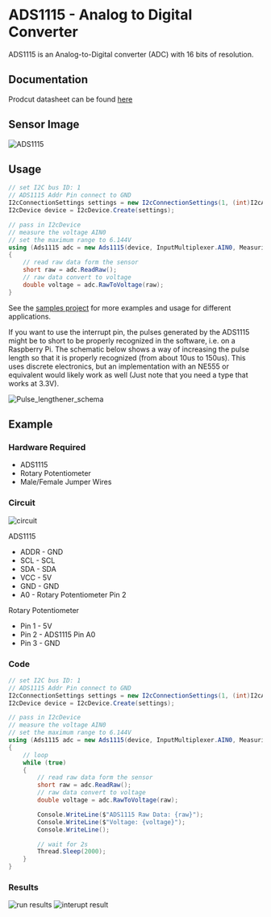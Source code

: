 # ADS1115 - Analog to Digital Converter

ADS1115 is an Analog-to-Digital converter (ADC) with 16 bits of resolution.

## Documentation 

Prodcut datasheet can be found [here](https://cdn-shop.adafruit.com/datasheets/ads1115.pdf)

## Sensor Image

![ADS1115](sensor.jpg)

## Usage

```C#
// set I2C bus ID: 1
// ADS1115 Addr Pin connect to GND
I2cConnectionSettings settings = new I2cConnectionSettings(1, (int)I2cAddress.GND);
I2cDevice device = I2cDevice.Create(settings);

// pass in I2cDevice
// measure the voltage AIN0
// set the maximum range to 6.144V
using (Ads1115 adc = new Ads1115(device, InputMultiplexer.AIN0, MeasuringRange.FS6144))
{
    // read raw data form the sensor
    short raw = adc.ReadRaw();
    // raw data convert to voltage
    double voltage = adc.RawToVoltage(raw);
}
```

See the [samples project](https://github.com/dotnet/iot/tree/main/src/devices/Ads1115/samples) for more examples and usage for different applications. 

If you want to use the interrupt pin, the pulses generated by the ADS1115 might be to short to be properly recognized in the software, i.e. on a Raspberry Pi. The schematic below shows a way of increasing the pulse length so that it is properly recognized (from about 10us to 150us). This uses discrete electronics, but an implementation with an NE555 or equivalent would likely work as well (Just note that you need a type that works at 3.3V). 

![Pulse_lengthener_schema](Pulse_lengthener_schema.png)

## Example

### Hardware Required

* ADS1115
* Rotary Potentiometer
* Male/Female Jumper Wires

### Circuit

![circuit](ADS1115_circuit_bb.png)

ADS1115
* ADDR - GND
* SCL - SCL
* SDA - SDA
* VCC - 5V
* GND - GND
* A0 - Rotary Potentiometer Pin 2

Rotary Potentiometer
* Pin 1 - 5V
* Pin 2 - ADS1115 Pin A0
* Pin 3 - GND

### Code

```C#
// set I2C bus ID: 1
// ADS1115 Addr Pin connect to GND
I2cConnectionSettings settings = new I2cConnectionSettings(1, (int)I2cAddress.GND);
I2cDevice device = I2cDevice.Create(settings);

// pass in I2cDevice
// measure the voltage AIN0
// set the maximum range to 6.144V
using (Ads1115 adc = new Ads1115(device, InputMultiplexer.AIN0, MeasuringRange.FS6144))
{
    // loop
    while (true)
    {
        // read raw data form the sensor
        short raw = adc.ReadRaw();
        // raw data convert to voltage
        double voltage = adc.RawToVoltage(raw);

        Console.WriteLine($"ADS1115 Raw Data: {raw}");
        Console.WriteLine($"Voltage: {voltage}");
        Console.WriteLine();

        // wait for 2s
        Thread.Sleep(2000);
    }
}
```

### Results

![run results](RunningResult.jpg)
![interupt result](InterruptResult.png)